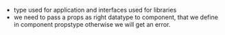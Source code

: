 - type used for application and interfaces used for libraries
- we need to pass a props as right datatype to component, that we define in component propstype otherwise we will get an error.